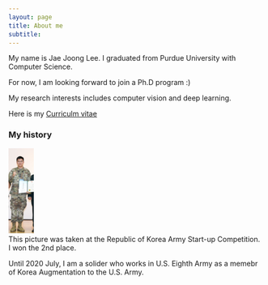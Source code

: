 ```yaml
---
layout: page
title: About me
subtitle: 
---
```


My name is Jae Joong Lee. I graduated from Purdue University with Computer Science.

For now, I am looking forward to join a Ph.D program :)

My research interests includes computer vision and deep learning.

Here is my [Curriculm vitae](/myData/CV_FINAL.pdf)


### My history
<div>
 <img src="/img/me.PNG" float="left" width="10%" height="10%" title="Me" alt="Me"/>
 </div>
 <div>
This picture was taken at the Republic of Korea Army Start-up Competition. I won the 2nd place.
 
 
Until 2020 July, I am a solider who works in U.S. Eighth Army as a memebr of Korea Augmentation to the U.S. Army.
 </div>



